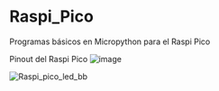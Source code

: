 # Raspi_Pico
Programas básicos en Micropython para el Raspi Pico

Pinout del Raspi Pico
![image](https://user-images.githubusercontent.com/79753401/109389237-ba135e80-78d9-11eb-99d1-fd41d158846e.png)

![Raspi_pico_led_bb](https://user-images.githubusercontent.com/79753401/109874612-57092b00-7c3d-11eb-8833-2d3e90f1bfc1.jpg)
